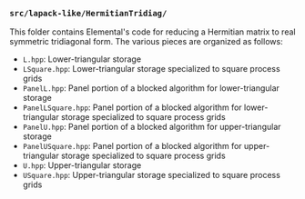 ### `src/lapack-like/HermitianTridiag/`

This folder contains Elemental's code for reducing a Hermitian matrix to 
real symmetric tridiagonal form. The various pieces are organized as follows:

-  `L.hpp`: Lower-triangular storage
-  `LSquare.hpp`: Lower-triangular storage specialized to
   square process grids
-  `PanelL.hpp`: Panel portion of a blocked algorithm for lower-triangular 
   storage
-  `PanelLSquare.hpp`: Panel portion of a blocked algorithm for lower-triangular
   storage specialized to square process grids
-  `PanelU.hpp`: Panel portion of a blocked algorithm for upper-triangular 
   storage
-  `PanelUSquare.hpp`: Panel portion of a blocked algorithm for upper-triangular
   storage specialized to square process grids
-  `U.hpp`: Upper-triangular storage
-  `USquare.hpp`: Upper-triangular storage specialized to square process grids
